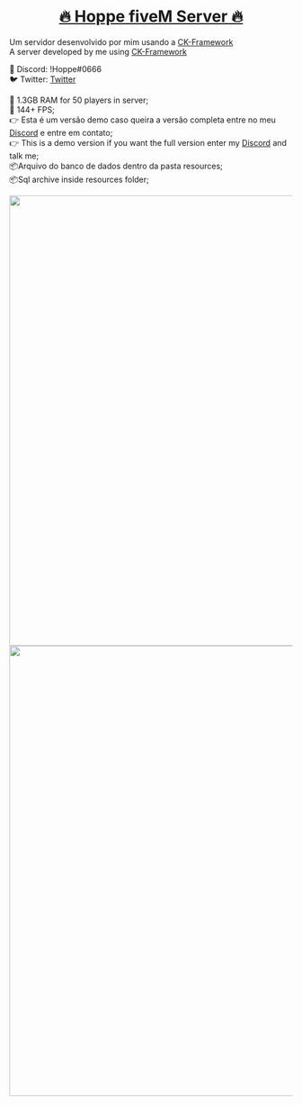 <h1 align="center">
    <a href="https://pt-br.reactjs.org/">🔥 Hoppe fiveM Server 🔥</a>
</h1>

Um servidor desenvolvido por mim usando a [CK-Framework](https://github.com/ycr4zy/FreeGamemode)
<br>
A server developed by me using [CK-Framework](https://github.com/ycr4zy/FreeGamemode)

👤 Discord: !Hoppe#0666
<br>
🐦 Twitter: [Twitter](https://twitter.com/GabrielhoppeM)

🌈 1.3GB RAM for 50 players in server;
<br>
🌈 144+ FPS;
<br>
👉 Esta é um versão demo caso queira a versão completa entre no meu [Discord](https://discord.gg/ryUSZRy) e entre em contato;
<br>
👉 This is a demo version if you want the full version enter my [Discord](https://discord.gg/ryUSZRy) and talk me;
<br>
📦Arquivo do banco de dados dentro da pasta resources;
<br>
📦Sql archive inside resources folder;

<img src="https://cdn.discordapp.com/attachments/732940520015527937/747556553048981554/fps.PNG" width="800rem" height="auto" />
<br>
<img src="https://cdn.discordapp.com/attachments/732940520015527937/747962033323900928/fixchest.PNG" width="800rem" height="auto" />
